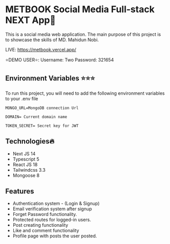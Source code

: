 
# METBOOK Social Media Full-stack NEXT App🚀

This is a social media web application. The main purpose of this project is to showcase the skills of MD. Mahidun Nobi.

LIVE: https://metbook.vercel.app/

⭐DEMO USER⭐:
Username: Two
Password: 321654

## Environment Variables ⭐⭐⭐

To run this project, you will need to add the following environment variables to your .env file

`MONGO_URL=MongoDB connection Url`

`DOMAIN= Current domain name`

`TOKEN_SECRET= Secret key for JWT`




## Technologies🔥
- Next JS 14
- Typescript 5
- React JS 18
- Tailwindcss 3.3
- Mongoose 8
## Features

- Authentication system - (Login & Signup)
- Email verification system after signup
- Forget Password functionality.
- Protected routes for logged-in users.
- Post creating functionality
- Like and comment functionality
- Profile page with posts the user posted.
